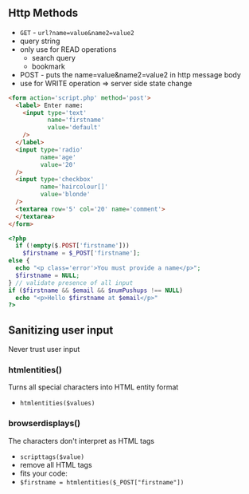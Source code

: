 ## Http Methods

* `GET` - `url?name=value&name2=value2`
* query string
* only use for READ operations
  * search query
  * bookmark
* POST - puts the name=value&name2=value2 in http message body
* use for WRITE operation => server side state change


```html
<form action='script.php' method='post'>
  <label> Enter name:
    <input type='text'
           name='firstname'
           value='default'
    />
  </label>
  <input type='radio'
         name='age'
         value='20'
  />
  <input type='checkbox'
         name='haircolour[]'
         value='blonde'
  />
  <textarea row='5' col='20' name='comment'>
  </textarea>
</form>
```

```php
<?php
  if (!empty($.POST['firstname']))
    $firstname = $_POST['firstname'];
else {
  echo "<p class='error'>You must provide a name</p>";
  $firstname = NULL;
} // validate presence of all input
if ($firstname && $email && $numPushups !== NULL)
  echo "<p>Hello $firstname at $email</p>"
?>
```

## Sanitizing user input

Never trust user input

### htmlentities()

Turns all special characters into HTML entity format

- `htmlentities($values)`

### browserdisplays()

The characters don't interpret as HTML tags

- `scripttags($value)`
- remove all HTML tags
- fits your code:
- `$firstname = htmlentities($_POST["firstname"])`